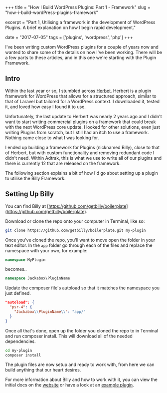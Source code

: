 +++
title = "How I Build WordPress Plugins: Part 1 - Framework"
slug = "how-i-build-wordPress-plugins-framework"

excerpt = "Part 1, Utilising a framework in the development of WordPress Plugins. A brief explanation on how I begin rapid development."

date = "2017-07-05"
tags = ['plugins', 'wordpress', 'php']
+++

I've been writing custom WordPress plugins for a couple of years now and wanted to share some of the details on how I've been working. There will be a few parts to these articles, and in this one we're starting with the Plugin Framework.

## Intro

Within the last year or so, I stumbled across [Herbet](http://getherbert.com). Herbert is a plugin framework for WordPress that allows for a structured approach, similar to that of Laravel but tailored for a WordPress context. I downloaded it, tested it, and loved how easy I found it to use.

Unfortunately, the last update to Herbert was nearly 2 years ago and I didn't want to start writing commercial plugins on a framework that could break with the next WordPress core update. I looked for other solutions, even just writing Plugins from scratch, but I still had an itch to use a framework. Nothing came close to what I was looking for.

I ended up building a framework for Plugins (nicknamed Billy), close to that of Herbert, but with custom functionality and removing redundant code I didn't need. Within Adtrak, this is what we use to write all of our plugins and there is currently 12 that are released on the framework.

The following section explains a bit of how I'd go about setting up a plugin to utilise the Billy Framework.

## Setting Up Billy

You can find Billy at [https://github.com/getbilly/boilerplate](https://github.com/getbilly/boilerplate). 

Download or clone the repo onto your computer in Terminal, like so:

```bash
git clone https://github.com/getbilly/boilerplate.git my-plugin
``` 

Once you've cloned the repo, you'll want to move open the folder  in your text editor. In the `app` folder go through each of the files and replace the namespace with your own, for example:

```php
namespace MyPlugin
```

becomes..  

```php
namespace Jackabox\PluginName
```

Update the composer file's autoload so that it matches the namespace you just defined.  
  
```json
"autoload": {
  "psr-4": {
    "Jackabox\\PluginName\\": "app/"
  }
}
```

Once all that's done, open up the folder you cloned the repo to in Terminal and run composer install. This will download all of the needed dependencies.

```bash
cd my-plugin  
composer install
```

The plugin files are now setup and ready to work with, from here we can build anything that our heart desires.

For more information about Billy and how to work with it, you can view the initial docs on the [website](https://getbilly.github.io/website/) or have a look at an [example plugin](https://github.com/getbilly/plugin-examples).

